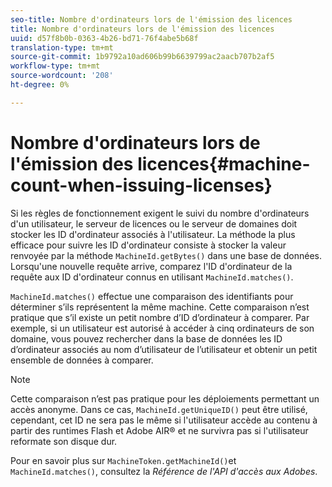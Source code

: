```yaml
---
seo-title: Nombre d'ordinateurs lors de l'émission des licences
title: Nombre d'ordinateurs lors de l'émission des licences
uuid: d57f8b0b-0363-4b26-bd71-76f4abe5b68f
translation-type: tm+mt
source-git-commit: 1b9792a10ad606b99b6639799ac2aacb707b2af5
workflow-type: tm+mt
source-wordcount: '208'
ht-degree: 0%

---
```



# Nombre d&#39;ordinateurs lors de l&#39;émission des licences{#machine-count-when-issuing-licenses}

Si les règles de fonctionnement exigent le suivi du nombre d&#39;ordinateurs d&#39;un utilisateur, le serveur de licences ou le serveur de domaines doit stocker les ID d&#39;ordinateur associés à l&#39;utilisateur. La méthode la plus efficace pour suivre les ID d&#39;ordinateur consiste à stocker la valeur renvoyée par la méthode `MachineId.getBytes()` dans une base de données. Lorsqu&#39;une nouvelle requête arrive, comparez l&#39;ID d&#39;ordinateur de la requête aux ID d&#39;ordinateur connus en utilisant `MachineId.matches()`.

`MachineId.matches()` effectue une comparaison des identifiants pour déterminer s’ils représentent la même machine. Cette comparaison n’est pratique que s’il existe un petit nombre d’ID d’ordinateur à comparer. Par exemple, si un utilisateur est autorisé à accéder à cinq ordinateurs de son domaine, vous pouvez rechercher dans la base de données les ID d’ordinateur associés au nom d’utilisateur de l’utilisateur et obtenir un petit ensemble de données à comparer.

>[!NOTE]
>
>Cette comparaison n’est pas pratique pour les déploiements permettant un accès anonyme. Dans ce cas, `MachineId.getUniqueID()` peut être utilisé, cependant, cet ID ne sera pas le même si l&#39;utilisateur accède au contenu à partir des runtimes Flash et Adobe AIR® et ne survivra pas si l&#39;utilisateur reformate son disque dur.

Pour en savoir plus sur `MachineToken.getMachineId()`et `MachineId.matches()`, consultez la *Référence de l&#39;API d&#39;accès aux Adobes*.
